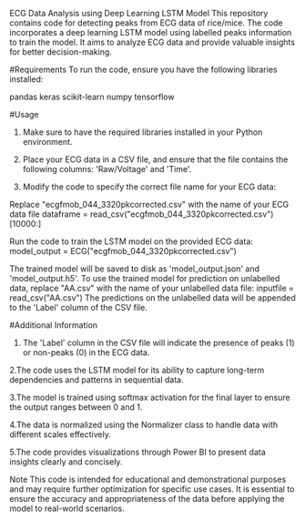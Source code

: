 ECG Data Analysis using Deep Learning LSTM Model
This repository contains code for detecting peaks from ECG data of rice/mice. The code incorporates a deep learning LSTM model using labelled peaks information to train the model. It aims to analyze ECG data and provide valuable insights for better decision-making.

#Requirements
To run the code, ensure you have the following libraries installed:

pandas
keras
scikit-learn
numpy
tensorflow

#Usage
1. Make sure to have the required libraries installed in your Python environment.

2. Place your ECG data in a CSV file, and ensure that the file contains the following columns: 'Raw/Voltage' and 'Time'.

3. Modify the code to specify the correct file name for your ECG data:
   
Replace "ecgfmob_044_3320pkcorrected.csv" with the name of your ECG data file
dataframe = read_csv("ecgfmob_044_3320pkcorrected.csv")[10000:]

Run the code to train the LSTM model on the provided ECG data:
model_output = ECG("ecgfmob_044_3320pkcorrected.csv")

The trained model will be saved to disk as 'model_output.json' and 'model_output.h5'.
To use the trained model for prediction on unlabelled data, replace "AA.csv" with the name of your unlabelled data file:
inputfile = read_csv("AA.csv")
The predictions on the unlabelled data will be appended to the 'Label' column of the CSV file.

#Additional Information
1. The 'Label' column in the CSV file will indicate the presence of peaks (1) or non-peaks (0) in the ECG data.

2.The code uses the LSTM model for its ability to capture long-term dependencies and patterns in sequential data.

3.The model is trained using softmax activation for the final layer to ensure the output ranges between 0 and 1.

4.The data is normalized using the Normalizer class to handle data with different scales effectively.

5.The code provides visualizations through Power BI to present data insights clearly and concisely.

Note
This code is intended for educational and demonstrational purposes and may require further optimization for specific use cases. It is essential to ensure the accuracy and appropriateness of the data before applying the model to real-world scenarios.
